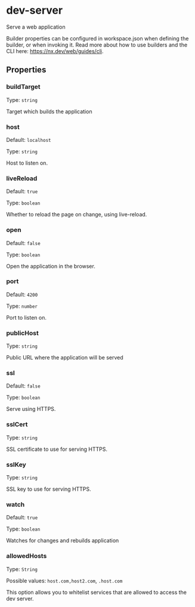 # dev-server

Serve a web application

Builder properties can be configured in workspace.json when defining the builder, or when invoking it.
Read more about how to use builders and the CLI here: https://nx.dev/web/guides/cli.

## Properties

### buildTarget

Type: `string`

Target which builds the application

### host

Default: `localhost`

Type: `string`

Host to listen on.

### liveReload

Default: `true`

Type: `boolean`

Whether to reload the page on change, using live-reload.

### open

Default: `false`

Type: `boolean`

Open the application in the browser.

### port

Default: `4200`

Type: `number`

Port to listen on.

### publicHost

Type: `string`

Public URL where the application will be served

### ssl

Default: `false`

Type: `boolean`

Serve using HTTPS.

### sslCert

Type: `string`

SSL certificate to use for serving HTTPS.

### sslKey

Type: `string`

SSL key to use for serving HTTPS.

### watch

Default: `true`

Type: `boolean`

Watches for changes and rebuilds application

### allowedHosts

Type: `String`

Possible values: `host.com,host2.com`, `.host.com`

This option allows you to whitelist services that are allowed to access the dev server.
